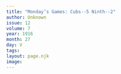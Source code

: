 ```yaml
---
title: "Monday’s Games: Cubs--5 Ninth--2"
author: Unknown
issue: 12
volume: 7
year: 1916
month: 27
day: V
tags:
layout: page.njk
image:
---
```


